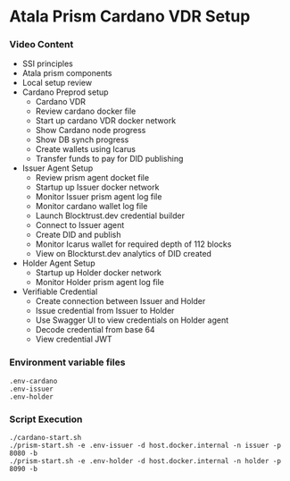 # Atala Prism Cardano VDR Setup

### Video Content
- SSI principles
- Atala prism components
- Local setup review
- Cardano Preprod setup
  - Cardano VDR	
  - Review cardano docker file
  - Start up cardano VDR docker network
  - Show Cardano node progress
  - Show DB synch progress
  - Create wallets using Icarus
  - Transfer funds to pay for DID publishing
- Issuer Agent Setup
  - Review prism agent docket file
  - Startup up Issuer docker network
  - Monitor Issuer prism agent log file
  - Monitor cardano wallet log file
  - Launch Blocktrust.dev credential builder
  - Connect to Issuer agent
  - Create DID and publish
  - Monitor Icarus wallet for required depth of 112 blocks
  - View on Blockturst.dev analytics of DID created
- Holder Agent Setup
  - Startup up Holder docker network
  - Monitor Holder prism agent log file
- Verifiable Credential
  - Create connection between Issuer and Holder
  - Issue credential from Issuer to Holder
  - Use Swagger UI to view credentials on Holder agent
  - Decode credential from base 64
  - View credential JWT


### Environment variable files
```
.env-cardano
.env-issuer
.env-holder
```

### Script Execution
```
./cardano-start.sh
./prism-start.sh -e .env-issuer -d host.docker.internal -n issuer -p 8080 -b
./prism-start.sh -e .env-holder -d host.docker.internal -n holder -p 8090 -b
```

